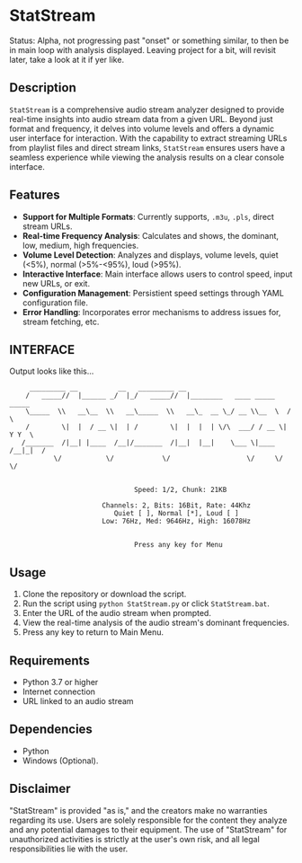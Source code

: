 # StatStream
Status: Alpha, not progressing past "onset" or something similar, to then be in main loop with analysis displayed. Leaving project for a bit, will revisit later, take a look at it if yer like.

## Description
`StatStream` is a comprehensive audio stream analyzer designed to provide real-time insights into audio stream data from a given URL. Beyond just format and frequency, it delves into volume levels and offers a dynamic user interface for interaction. With the capability to extract streaming URLs from playlist files and direct stream links, `StatStream` ensures users have a seamless experience while viewing the analysis results on a clear console interface.

## Features
- **Support for Multiple Formats**: Currently supports, `.m3u`, `.pls`, direct stream URLs.
- **Real-time Frequency Analysis**: Calculates and shows, the dominant, low, medium, high frequencies.
- **Volume Level Detection**: Analyzes and displays, volume levels, quiet (<5%), normal (>5%-<95%), loud (>95%).
- **Interactive Interface**: Main interface allows users to control speed, input new URLs, or exit.
- **Configuration Management**: Persistient speed settings through YAML configuration file.
- **Error Handling**: Incorporates error mechanisms to address issues for, stream fetching, etc.

## INTERFACE
Output looks like this...

```
     _________ __          __   _________ __                                 
    /   _____//  |______ _/  |_/   _____//  |________   ____ _____    _____  
    \_____  \\   __\__  \\   __\_____  \\   __\_  __ \_/ __ \\__  \  /     \ 
    /        \|  |  / __ \|  | /        \|  |  |  | \/\  ___/ / __ \|  Y Y  \
   /_______  /|__| |____  /__|/_______  /|__|  |__|    \___ \|____  /__|_|  /
           \/           \/            \/                   \/     \/      \/ 


                               Speed: 1/2, Chunk: 21KB

                       Channels: 2, Bits: 16Bit, Rate: 44Khz
                          Quiet [ ], Normal [*], Loud [ ]
                       Low: 76Hz, Med: 9646Hz, High: 16078Hz


                               Press any key for Menu

```

## Usage
1. Clone the repository or download the script.
2. Run the script using `python StatStream.py` or click `StatStream.bat`.
3. Enter the URL of the audio stream when prompted.
4. View the real-time analysis of the audio stream's dominant frequencies.
5. Press any key to return to Main Menu.

## Requirements
- Python 3.7 or higher
- Internet connection
- URL linked to an audio stream

## Dependencies
- Python
- Windows (Optional).

## Disclaimer
"StatStream" is provided "as is," and the creators make no warranties regarding its use. Users are solely responsible for the content they analyze and any potential damages to their equipment. The use of "StatStream" for unauthorized activities is strictly at the user's own risk, and all legal responsibilities lie with the user.
